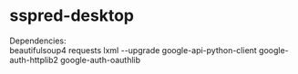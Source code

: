 # sspred-desktop

Dependencies: 
<br/>
beautifulsoup4 requests lxml --upgrade google-api-python-client google-auth-httplib2 google-auth-oauthlib